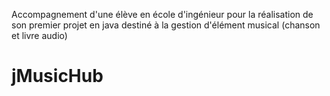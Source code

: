 Accompagnement d'une élève en école d'ingénieur pour la réalisation de son premier projet en java destiné à la gestion d'élément musical (chanson et livre audio)

# jMusicHub
